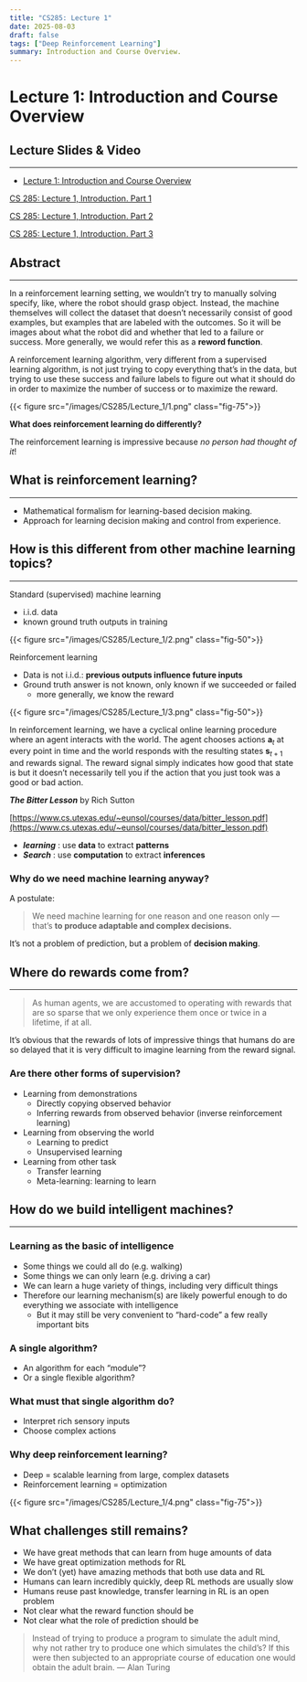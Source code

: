 ```yaml
---
title: "CS285: Lecture 1"
date: 2025-08-03
draft: false
tags: ["Deep Reinforcement Learning"]
summary: Introduction and Course Overview.
---
```


# Lecture 1: Introduction and Course Overview

## Lecture Slides & Video

---

- [Lecture 1: Introduction and Course Overview](https://rail.eecs.berkeley.edu/deeprlcourse/deeprlcourse/static/slides/lec-1.pdf)

[CS 285: Lecture 1, Introduction. Part 1](https://www.youtube.com/watch?v=SupFHGbytvA&list=PL_iWQOsE6TfVYGEGiAOMaOzzv41Jfm_Ps&index=1)

[CS 285: Lecture 1, Introduction. Part 2](https://www.youtube.com/watch?v=BYh36cb92JQ&list=PL_iWQOsE6TfVYGEGiAOMaOzzv41Jfm_Ps&index=2)

[CS 285: Lecture 1, Introduction. Part 3](https://www.youtube.com/watch?v=Ufww5pzc_N0&list=PL_iWQOsE6TfVYGEGiAOMaOzzv41Jfm_Ps&index=3)

## Abstract

---

In a reinforcement learning setting, we wouldn’t try to manually solving specify, like, where the robot should grasp object. Instead, the machine themselves will collect the dataset that doesn’t necessarily consist of good examples, but examples that are labeled with the outcomes. So it will be images about what the robot did and whether that led to a failure or success. More generally, we would refer this as a **reword function**.

A reinforcement learning algorithm, very different from a supervised learning algorithm, is not just trying to copy everything that’s in the data, but trying to use these success and failure labels to figure out what it should do in order to maximize the number of success or to maximize the reward.

{{< figure src="/images/CS285/Lecture_1/1.png" class="fig-75">}}

**What does reinforcement learning do differently?**

The reinforcement learning is impressive because *no person had thought of it*!

## What is reinforcement learning?

---

- Mathematical formalism for learning-based decision making.
- Approach for learning decision making and control from experience.

## How is this different from other machine learning topics?

---

Standard (supervised) machine learning

- i.i.d. data
- known ground truth outputs in training

{{< figure src="/images/CS285/Lecture_1/2.png" class="fig-50">}}

Reinforcement learning

- Data is not i.i.d.: **previous outputs influence future inputs**
- Ground truth answer is not known, only known if we succeeded or failed
    - more generally, we know the reward

{{< figure src="/images/CS285/Lecture_1/3.png" class="fig-50">}}

In reinforcement learning, we have a cyclical online learning procedure where an agent interacts with the world. The agent chooses actions $\mathbf{a}_t$ at every  point in time and the world responds with the resulting states $\mathbf{s}_{t+1}$ and rewards signal. The reward signal  simply indicates how good that state is but it doesn’t necessarily tell you if the action that you just took was a good or bad action.

***The Bitter Lesson*** by Rich Sutton

[https://www.cs.utexas.edu/~eunsol/courses/data/bitter_lesson.pdf](https://www.cs.utexas.edu/~eunsol/courses/data/bitter_lesson.pdf)

- ***learning*** : use **data** to extract **patterns**
- ***Search*** : use **computation** to extract **inferences**

### Why do we need machine learning anyway?

A postulate: 

> We need machine learning for one reason and one reason only — that’s **to produce adaptable and complex decisions.**
> 

It’s not a problem of prediction, but a problem of **decision making**.

## Where do rewards come from?

---

> As human agents, we are accustomed to operating with rewards that are so sparse that we only experience them once or twice in a lifetime, if at all.
> 

It’s obvious that the rewards of lots of impressive things that humans do are so delayed that it is very difficult to imagine learning from the reward signal.

### Are there other forms of supervision?

- Learning from demonstrations
    - Directly copying observed behavior
    - Inferring rewards from observed behavior (inverse reinforcement learning)
- Learning from observing the world
    - Learning to predict
    - Unsupervised learning
- Learning from other task
    - Transfer learning
    - Meta-learning: learning to learn

## How do we build intelligent machines?

---

### Learning as the basic of intelligence

- Some things we could all do (e.g. walking)
- Some things we can only learn (e.g. driving a car)
- We can learn a huge variety of things, including very difficult things
- Therefore our learning mechanism(s) are likely powerful enough to do everything we associate with intelligence
    - But it may still be very convenient to “hard-code” a few really important bits

### A single algorithm?

- An algorithm for each “module”?
- Or a single flexible algorithm?

### What must that single algorithm do?

- Interpret rich sensory inputs
- Choose complex actions

### Why deep reinforcement learning?

- Deep = scalable learning from large, complex datasets
- Reinforcement learning = optimization

{{< figure src="/images/CS285/Lecture_1/4.png" class="fig-75">}}

## What challenges still remains?

- We have great methods that can learn from huge amounts of data
- We have great optimization methods for RL
- We don’t (yet) have amazing methods that both use data and RL
- Humans can learn incredibly quickly, deep RL methods are usually slow
- Humans reuse past knowledge, transfer learning in RL is an open problem
- Not clear what the reward function should be
- Not clear what the role of prediction should be

> Instead of trying to produce a program to simulate the adult mind, why not rather try to produce one which simulates the child’s? If this were then subjected to an appropriate course of education one would obtain the adult brain. — Alan Turing
>